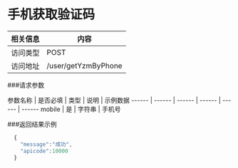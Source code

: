 

# 手机获取验证码
 相关信息 | 内容
 ------ | ------
 访问类型 | POST
 访问地址 | /user/getYzmByPhone

###请求参数

 参数名称 | 是否必填 | 类型 | 说明 | 示例数据
 ------ | ------ | ------ | ------ | ------ | ------
 mobile | 是 | 字符串 | 手机号

###返回结果示例

```javascript
  {
  	"message":"成功",
  	"apicode":10000
  }



```
